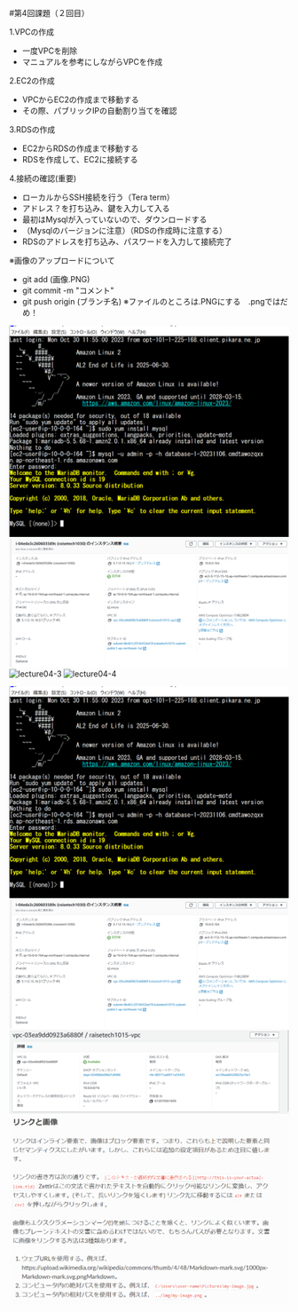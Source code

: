 #第4回課題（２回目）

1.VPCの作成

- 一度VPCを削除
- マニュアルを参考にしながらVPCを作成

2.EC2の作成

- VPCからEC2の作成まで移動する
- その際、パブリックIPの自動割り当てを確認

3.RDSの作成
- EC2からRDSの作成まで移動する
-  RDSを作成して、EC2に接続する

4.接続の確認(重要)
- ローカルからSSH接続を行う（Tera term）
- アドレス？を打ち込み、鍵を入力して入る
- 最初はMysqlが入っていないので、ダウンロードする
- （Mysqlのバージョンに注意）（RDSの作成時に注意する）
- RDSのアドレスを打ち込み、パスワードを入力して接続完了

※画像のアップロードについて
- git add (画像.PNG)
- git commit -m "コメント"
- git push origin (ブランチ名)
※ファイルのところは.PNGにする　.pngではだめ！

![lecture04-1](/image04/lecture04pic1.PNG)
![lecture04-2](/image04/lecture04pic2.PNG)
![lecture04-3](/iamge04/lecture04pic3.PNG)
![lecture04-4](/iamge04/lecture04pic4-2.PNG)

![lecture04-1](lecture04pic1.PNG)
![lecture04-2](lecture04pic2.PNG)
![lecture04-3](lecture04pic3.PNG)
![lecture04-4](lecture04pic4-2.PNG)

